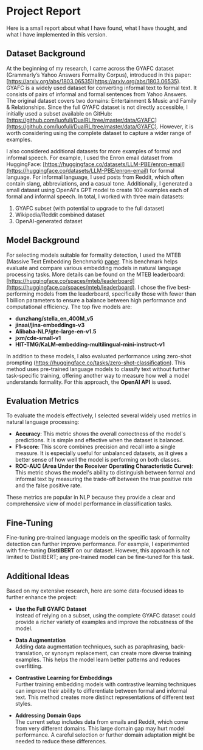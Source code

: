 # Project Report

Here is a small report about what I have found, what I have thought, and what I have implemented in this version.

## Dataset Background

At the beginning of my research, I came across the GYAFC dataset (Grammarly’s Yahoo Answers Formality Corpus), introduced in this paper: [https://arxiv.org/abs/1803.06535](https://arxiv.org/abs/1803.06535). GYAFC is a widely used dataset for converting informal text to formal text. It consists of pairs of informal and formal sentences from Yahoo Answers. The original dataset covers two domains: Entertainment & Music and Family & Relationships. Since the full GYAFC dataset is not directly accessible, I initially used a subset available on GitHub: [https://github.com/luofuli/DualRL/tree/master/data/GYAFC](https://github.com/luofuli/DualRL/tree/master/data/GYAFC). However, it is worth considering using the complete dataset to capture a wider range of examples.

I also considered additional datasets for more examples of formal and informal speech. For example, I used the Enron email dataset from HuggingFace: [https://huggingface.co/datasets/LLM-PBE/enron-email](https://huggingface.co/datasets/LLM-PBE/enron-email) for formal language. For informal language, I used posts from Reddit, which often contain slang, abbreviations, and a casual tone. Additionally, I generated a small dataset using OpenAI's GPT model to create 100 examples each of formal and informal speech. In total, I worked with three main datasets:
1. GYAFC subset (with potential to upgrade to the full dataset)
2. Wikipedia/Reddit combined dataset
3. OpenAI-generated dataset

## Model Background

For selecting models suitable for formality detection, I used the MTEB (Massive Text Embedding Benchmark) [paper](https://arxiv.org/abs/2210.07316). This benchmark helps evaluate and compare various embedding models in natural language processing tasks. More details can be found on the MTEB leaderboard: [https://huggingface.co/spaces/mteb/leaderboard](https://huggingface.co/spaces/mteb/leaderboard). I chose the five best-performing models from the leaderboard, specifically those with fewer than 1 billion parameters to ensure a balance between high performance and computational efficiency. The top five models are:

- **dunzhang/stella_en_400M_v5**
- **jinaai/jina-embeddings-v3**
- **Alibaba-NLP/gte-large-en-v1.5**
- **jxm/cde-small-v1**
- **HIT-TMG/KaLM-embedding-multilingual-mini-instruct-v1**

In addition to these models, I also evaluated performance using zero-shot prompting (https://huggingface.co/tasks/zero-shot-classification). This method uses pre-trained language models to classify text without further task-specific training, offering another way to measure how well a model understands formality. For this approach, the **OpenAI API** is used.

## Evaluation Metrics

To evaluate the models effectively, I selected several widely used metrics in natural language processing:

- **Accuracy**: This metric shows the overall correctness of the model's predictions. It is simple and effective when the dataset is balanced.
- **F1-score**: This score combines precision and recall into a single measure. It is especially useful for unbalanced datasets, as it gives a better sense of how well the model is performing on both classes.
- **ROC-AUC (Area Under the Receiver Operating Characteristic Curve)**: This metric shows the model's ability to distinguish between formal and informal text by measuring the trade-off between the true positive rate and the false positive rate.

These metrics are popular in NLP because they provide a clear and comprehensive view of model performance in classification tasks.

## Fine-Tuning

Fine-tuning pre-trained language models on the specific task of formality detection can further improve performance. For example, I experimented with fine-tuning **DistilBERT** on our dataset. However, this approach is not limited to DistilBERT; any pre-trained model can be fine-tuned for this task.

## Additional Ideas

Based on my extensive research, here are some data-focused ideas to further enhance the project:

- **Use the Full GYAFC Dataset**  
  Instead of relying on a subset, using the complete GYAFC dataset could provide a richer variety of examples and improve the robustness of the model.

- **Data Augmentation**  
  Adding data augmentation techniques, such as paraphrasing, back-translation, or synonym replacement, can create more diverse training examples. This helps the model learn better patterns and reduces overfitting.

- **Contrastive Learning for Embeddings**  
  Further training embedding models with contrastive learning techniques can improve their ability to differentiate between formal and informal text. This method creates more distinct representations of different text styles.

- **Addressing Domain Gaps**  
  The current setup includes data from emails and Reddit, which come from very different domains. This large domain gap may hurt model performance. A careful selection or further domain adaptation might be needed to reduce these differences.


